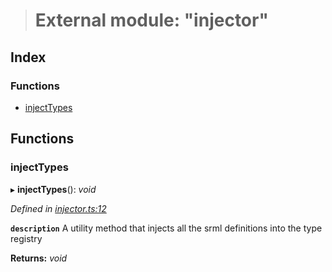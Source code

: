 > # External module: "injector"

## Index

### Functions

* [injectTypes](_injector_.md#injecttypes)

## Functions

###  injectTypes

▸ **injectTypes**(): *void*

*Defined in [injector.ts:12](https://github.com/polkadot-js/api/blob/e942e68/packages/types/src/injector.ts#L12)*

**`description`** A utility method that injects all the srml definitions into the type registry

**Returns:** *void*